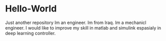# Hello-World
Just another repository 
Im an engineer. Im from Iraq. Im a mechanicl engineer. I would like to improve my skill in matlab and simulink espasialy in deep learning controller. 
